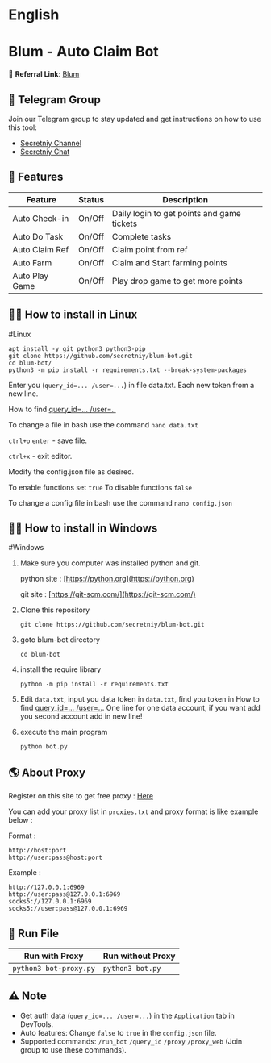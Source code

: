 # English
# Blum - Auto Claim Bot

🔗 **Referral Link**: [Blum](https://t.me/blum/app?startapp=ref_9yV9Sg3ZGl)

## 📢 Telegram Group

Join our Telegram group to stay updated and get instructions on how to use this tool:

- [Secretniy Channel](https://t.me/secretniy)
- [Secretniy Chat](https://t.me/+eTYhicQb1KczYTYy)

## 🌟 Features

| Feature        | Status | Description                                |
| -------------- | ------ | ------------------------------------------ |
| Auto Check-in  | On/Off | Daily login to get points and game tickets |
| Auto Do Task   | On/Off | Complete tasks                             |
| Auto Claim Ref | On/Off | Claim point from ref                       |
| Auto Farm      | On/Off | Claim and Start farming points             |
| Auto Play Game | On/Off | Play drop game to get more points          |

## 🧑‍🔧 How to install in Linux
#Linux
```shell
apt install -y git python3 python3-pip
git clone https://github.com/secretniy/blum-bot.git
cd blum-bot/
python3 -m pip install -r requirements.txt --break-system-packages
```
Enter you (`query_id=... /user=...`) in file data.txt. Each new token from a new line.

How to find [query_id=... /user=..](https://t.me/secretniy)

To change a file in bash use the command `nano data.txt`

`ctrl+o` `enter` -  save file.

`ctrl+x` -  exit editor.


Modify the config.json file as desired.

To enable functions set `true`
To disable functions `false`

To change a config file in bash use the command `nano config.json`

## 👩‍🔧 How to install in Windows
#Windows
1. Make sure you computer was installed python and git.
   
   python site : [https://python.org](https://python.org)
   
   git site : [https://git-scm.com/](https://git-scm.com/)

2. Clone this repository
   ```shell
   git clone https://github.com/secretniy/blum-bot.git
   ```

3. goto blum-bot directory
   ```
   cd blum-bot
   ```

4. install the require library
   ```
   python -m pip install -r requirements.txt
   ```

5. Edit `data.txt`, input you data token in `data.txt`, find you token in How to find [query_id=... /user=..](https://t.me/secretniy). One line for one data account, if you want add you second account add in new line!

6. execute the main program 
   ```
   python bot.py
   ```


## 🌎 About Proxy

Register on this site to get free proxy : [Here](https://t.me/secretniy)

You can add your proxy list in `proxies.txt` and proxy format is like example below :

Format :

```
http://host:port
http://user:pass@host:port
```

Example :

```
http://127.0.0.1:6969
http://user:pass@127.0.0.1:6969
socks5://127.0.0.1:6969
socks5://user:pass@127.0.0.1:6969
```

## 🚀 Run File

| Run with Proxy                   | Run without Proxy   |
| -------------------------------- | ------------------- |
| `python3 bot-proxy.py`          |  `python3 bot.py`    |

## ⚠️ Note

- Get auth data (`query_id=... /user=...`) in the `Application` tab in DevTools.
- Auto features: Change `false` to `true` in the `config.json` file.
- Supported commands: `/run_bot` `/query_id` `/proxy` `/proxy_web` (Join group to use these commands).
